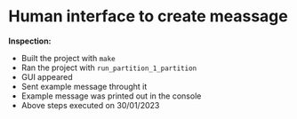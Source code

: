 # Human interface to create meassage

**Inspection:**

* Built the project with `make`
* Ran the project with `run_partition_1_partition`
* GUI appeared
* Sent example message throught it
* Example message was printed out in the console
* Above steps executed on 30/01/2023